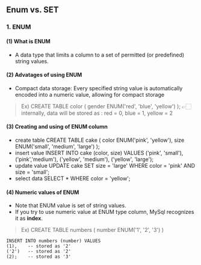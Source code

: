 ## Enum vs. SET

### 1. ENUM
#### (1) What is **ENUM**
- A data type that limits a column to a set of permitted (or predefined) string values.

#### (2) **Advatages** of using ENUM
- Compact data storage: Every specified string value is automatically encoded into a numeric value, allowing for compact storage
> Ex) 
    CREATE TABLE color (
        gender ENUM('red', 'blue', 'yellow')
    );
> 👉🏻 internally, data will be stored as 
> : red = 0, blue = 1, yellow = 2

#### (3) Creating and using of ENUM column
- create table
    CREATE TABLE cake (
        color ENUM('pink', 'yellow'),
        size ENUM('small', 'medium', 'large')
    );
- insert value
    INSERT INTO cake (color, size) VALUES 
    ('pink', 'small'),
    ('pink','medium'),
    ('yellow', 'medium'),
    ('yellow', 'large');
- update value
    UPDATE cake
    SET size = 'large'
    WHERE color = 'pink' AND size = 'small';
- select data
    SELECT *
    WHERE color = 'yellow';

#### (4) Numeric values of ENUM
- Note that ENUM value is set of string values.
- If you try to use numeric value at ENUM type column, MySql recognizes it as **index**.
> Ex)
    CREATE TABLE numbers (
        number ENUM('1', '2', '3')
    )

    INSERT INTO numbers (number) VALUES
    (1),    -- stored as '2'
    ('2')   -- stored as '2'
    (2);    -- stored as '3'


